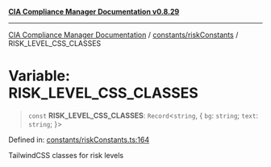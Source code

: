 [**CIA Compliance Manager Documentation v0.8.29**](../../../README.md)

***

[CIA Compliance Manager Documentation](../../../modules.md) / [constants/riskConstants](../README.md) / RISK\_LEVEL\_CSS\_CLASSES

# Variable: RISK\_LEVEL\_CSS\_CLASSES

> `const` **RISK\_LEVEL\_CSS\_CLASSES**: `Record`\<`string`, \{ `bg`: `string`; `text`: `string`; \}\>

Defined in: [constants/riskConstants.ts:164](https://github.com/Hack23/cia-compliance-manager/blob/5836b4c74e2010cd05eca63c0016fd711c628ec9/src/constants/riskConstants.ts#L164)

TailwindCSS classes for risk levels
